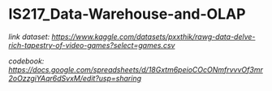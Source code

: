 # IS217_Data-Warehouse-and-OLAP
*link dataset: https://www.kaggle.com/datasets/pxxthik/rawg-data-delve-rich-tapestry-of-video-games?select=games.csv*

*codebook: https://docs.google.com/spreadsheets/d/18Gxtm6peioCOcONmfrvvvOf3mr2oOzzgiYAqr6dSvxM/edit?usp=sharing*
